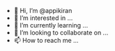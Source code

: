 - 👋 Hi, I’m @appikiran
- 👀 I’m interested in ...
- 🌱 I’m currently learning ...
- 💞️ I’m looking to collaborate on ...
- 📫 How to reach me ...

<!---
appikiran/appikiran is a ✨ special ✨ repository because its `README.md` (this file) appears on your GitHub profile.
You can click the Preview link to take a look at your changes.
--->
